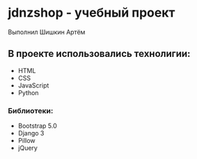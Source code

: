 # jdnzshop - учебный проект
Выполнил Шишкин Артём
## В проекте использовались технолигии:
 - HTML
 - CSS
 - JavaScript
 - Python
### Библиотеки:
  - Bootstrap 5.0
  - Django 3
  - Pillow
  - jQuery
